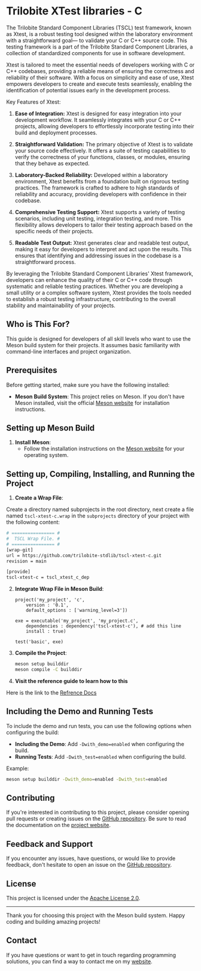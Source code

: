 # Trilobite XTest libraries - C

The Trilobite Standard Component Libraries (TSCL) test framework, known as Xtest, is a robust testing tool designed within the laboratory environment with a straightforward goal— to validate your C or C++ source code. This testing framework is a part of the Trilobite Standard Component Libraries, a collection of standardized components for use in software development.

Xtest is tailored to meet the essential needs of developers working with C or C++ codebases, providing a reliable means of ensuring the correctness and reliability of their software. With a focus on simplicity and ease of use, Xtest empowers developers to create and execute tests seamlessly, enabling the identification of potential issues early in the development process.

Key Features of Xtest:
1. **Ease of Integration:** Xtest is designed for easy integration into your development workflow. It seamlessly integrates with your C or C++ projects, allowing developers to effortlessly incorporate testing into their build and deployment processes.

2. **Straightforward Validation:** The primary objective of Xtest is to validate your source code effectively. It offers a suite of testing capabilities to verify the correctness of your functions, classes, or modules, ensuring that they behave as expected.

3. **Laboratory-Backed Reliability:** Developed within a laboratory environment, Xtest benefits from a foundation built on rigorous testing practices. The framework is crafted to adhere to high standards of reliability and accuracy, providing developers with confidence in their codebase.

4. **Comprehensive Testing Support:** Xtest supports a variety of testing scenarios, including unit testing, integration testing, and more. This flexibility allows developers to tailor their testing approach based on the specific needs of their projects.

5. **Readable Test Output:** Xtest generates clear and readable test output, making it easy for developers to interpret and act upon the results. This ensures that identifying and addressing issues in the codebase is a straightforward process.

By leveraging the Trilobite Standard Component Libraries' Xtest framework, developers can enhance the quality of their C or C++ code through systematic and reliable testing practices. Whether you are developing a small utility or a complex software system, Xtest provides the tools needed to establish a robust testing infrastructure, contributing to the overall stability and maintainability of your projects.

## Who is This For?

This guide is designed for developers of all skill levels who want to use the Meson build system for their projects. It assumes basic familiarity with command-line interfaces and project organization.

## Prerequisites

Before getting started, make sure you have the following installed:

- **Meson Build System**: This project relies on Meson. If you don't have Meson installed, visit the official [Meson website](https://mesonbuild.com/Getting-meson.html) for installation instructions.

## Setting up Meson Build

1. **Install Meson**:
   - Follow the installation instructions on the [Meson website](https://mesonbuild.com/Getting-meson.html) for your operating system.

## Setting up, Compiling, Installing, and Running the Project

1. **Create a Wrap File**:

Create a directory named subprojects in the root directory, next create a file named `tscl-xtest-c.wrap` in the `subprojects` directory of your project with the following content:

   ```bash
   # ================ #
   #  TSCL Wrap File. #
   # ================ #
   [wrap-git]
   url = https://github.com/trilobite-stdlib/tscl-xtest-c.git
   revision = main
   
   [provide]
   tscl-xtest-c = tscl_xtest_c_dep
   ```

2. **Integrate Wrap File in Meson Build**:
   ```meson
   project('my_project', 'c',
       version : '0.1',
       default_options : ['warning_level=3'])

   exe = executable('my_project', 'my_project.c',
       dependencies : dependency('tscl-xtest-c'), # add this line
       install : true)

   test('basic', exe)
   ```

3. **Compile the Project**:
   ```bash
   meson setup builddir
   meson compile -C builddir
   ```

4. **Visit the reference guide to learn how to this**

Here is the link to the [Refrence Docs](https://trilobite.home.blog/reference-docs/)

## Including the Demo and Running Tests

To include the demo and run tests, you can use the following options when configuring the build:

- **Including the Demo**: Add `-Dwith_demo=enabled` when configuring the build.
- **Running Tests**: Add `-Dwith_test=enabled` when configuring the build.

Example:

```bash
meson setup builddir -Dwith_demo=enabled -Dwith_test=enabled
```

## Contributing

If you're interested in contributing to this project, please consider opening pull requests or creating issues on the [GitHub repository](https://github.com/trilobite-stdlib/trilo-xtest-c). Be sure to read the documentation on the [project website](https://trilobite.home.blog).

## Feedback and Support

If you encounter any issues, have questions, or would like to provide feedback, don't hesitate to open an issue on the [GitHub repository](https://github.com/trilobite-stdlib/trilo-xtest-c/issues).

## License

This project is licensed under the [Apache License 2.0](LICENSE).

---

Thank you for choosing this project with the Meson build system. Happy coding and building amazing projects!

## Contact

If you have questions or want to get in touch regarding programming solutions, you can find a way to contact me on my [website](https://trilobite.home.blog/contact/).
